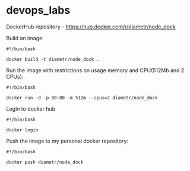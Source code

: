 # devops_labs

DockerHub repository - <https://hub.docker.com/r/diametr/node_dock>

Build an image:

```
#!/bin/bash

docker build -t diametr/node_dock .
```

Run the image with restrictions on usage memory and CPU(512Mb and 2 CPUs):

```
#!/bin/bash

docker run -d -p 80:80 -m 512m --cpus=2 diametr/node_dock
```

Login to docker hub

```
#!/bin/bash

docker login
```

Push the image to my personal docker repository:

```
#!/bin/bash

docker push diametr/node_dock
```
